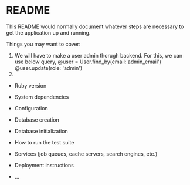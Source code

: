 # README

This README would normally document whatever steps are necessary to get the
application up and running.

Things you may want to cover:

  1.  We will have to make a user admin thorugh backend. For this, we can use below query,
        @user = User.find_by(email:'admin_email')
        @user.update(role: 'admin')
  2.



* Ruby version

* System dependencies

* Configuration

* Database creation

* Database initialization

* How to run the test suite

* Services (job queues, cache servers, search engines, etc.)

* Deployment instructions

* ...
